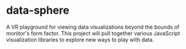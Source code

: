 data-sphere
===========

A VR playground for viewing data visualizations beyond the bounds of monitor's form factor.  This project will pull together various JavaScript visualization libraries to explore new ways to play with data.
